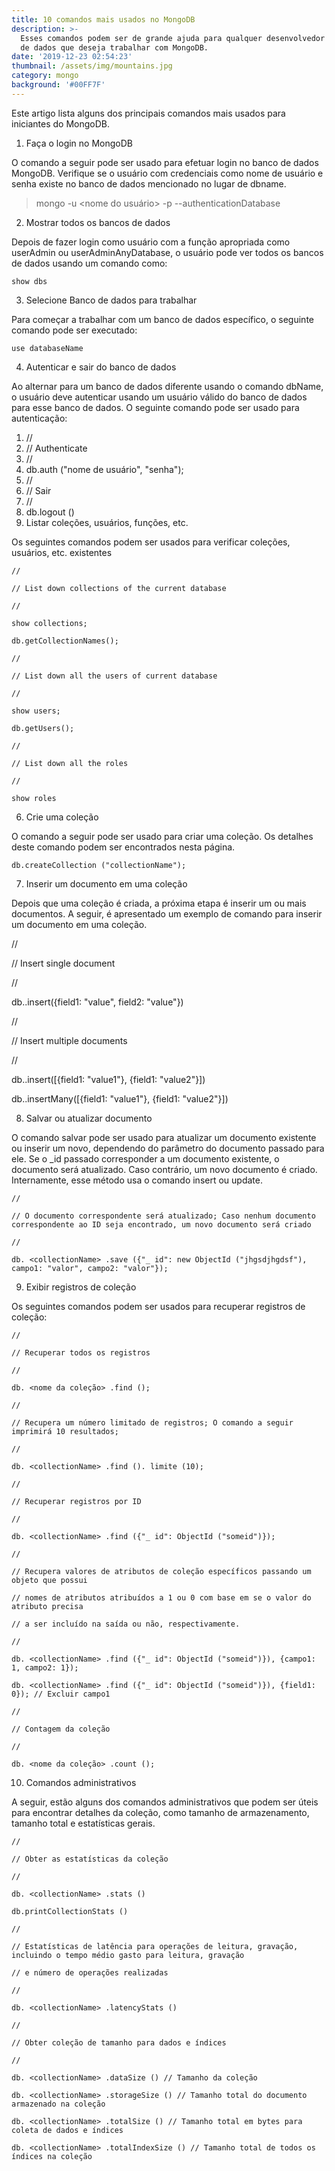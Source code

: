 ```yaml
---
title: 10 comandos mais usados no MongoDB
description: >-
  Esses comandos podem ser de grande ajuda para qualquer desenvolvedor de banco
  de dados que deseja trabalhar com MongoDB.
date: '2019-12-23 02:54:23'
thumbnail: /assets/img/mountains.jpg
category: mongo
background: '#00FF7F'
---
```

Este artigo lista alguns dos principais comandos mais usados para iniciantes do MongoDB.

1. Faça o login no MongoDB

O comando a seguir pode ser usado para efetuar login no banco de dados MongoDB. Verifique se o usuário com credenciais como nome de usuário e senha existe no banco de dados mencionado no lugar de dbname.

> mongo -u <nome do usuário> -p <senha> --authenticationDatabase <dbname>

2. Mostrar todos os bancos de dados

Depois de fazer login como usuário com a função apropriada como userAdmin ou userAdminAnyDatabase, o usuário pode ver todos os bancos de dados usando um comando como:

`show dbs`

3. Selecione Banco de dados para trabalhar

Para começar a trabalhar com um banco de dados específico, o seguinte comando pode ser executado:

`use databaseName`

4. Autenticar e sair do banco de dados

Ao alternar para um banco de dados diferente usando o comando dbName, o usuário deve autenticar usando um usuário válido do banco de dados para esse banco de dados. O seguinte comando pode ser usado para autenticação:

1. //
2. // Authenticate
3. //
4. db.auth ("nome de usuário", "senha");
5. //
6. // Sair
7. //
8. db.logout ()
9. Listar coleções, usuários, funções, etc.

Os seguintes comandos podem ser usados ​​para verificar coleções, usuários, etc. existentes

`//`

`// List down collections of the current database`

`//`

`show collections;`

`db.getCollectionNames();`

`//`

`// List down all the users of current database`

`//`

`show users;`

`db.getUsers();`

`//`

`// List down all the roles`

`//`

`show roles`

6. Crie uma coleção

O comando a seguir pode ser usado para criar uma coleção. Os detalhes deste comando podem ser encontrados nesta página.

`db.createCollection ("collectionName");`

7. Inserir um documento em uma coleção

Depois que uma coleção é criada, a próxima etapa é inserir um ou mais documentos. A seguir, é apresentado um exemplo de comando para inserir um documento em uma coleção.

//

// Insert single document

//

db.<collectionName>.insert({field1: "value", field2: "value"})

//

// Insert multiple documents

//

db.<collectionName>.insert(\[{field1: "value1"}, {field1: "value2"}])

db.<collectionName>.insertMany(\[{field1: "value1"}, {field1: "value2"}])

8. Salvar ou atualizar documento

O comando salvar pode ser usado para atualizar um documento existente ou inserir um novo, dependendo do parâmetro do documento passado para ele. Se o _id passado corresponder a um documento existente, o documento será atualizado. Caso contrário, um novo documento é criado. Internamente, esse método usa o comando insert ou update.

`//`

`// O documento correspondente será atualizado; Caso nenhum documento correspondente ao ID seja encontrado, um novo documento será criado`

`//`

`db. <collectionName> .save ({"_ id": new ObjectId ("jhgsdjhgdsf"), campo1: "valor", campo2: "valor"});`

9. Exibir registros de coleção

Os seguintes comandos podem ser usados ​​para recuperar registros de coleção:

`//`

`// Recuperar todos os registros`

`//`

`db. <nome da coleção> .find ();`

`//`

`// Recupera um número limitado de registros; O comando a seguir imprimirá 10 resultados;`

`//`

`db. <collectionName> .find (). limite (10);`

`//`

`// Recuperar registros por ID`

`//`

`db. <collectionName> .find ({"_ id": ObjectId ("someid")});`

`//`

`// Recupera valores de atributos de coleção específicos passando um objeto que possui`

`// nomes de atributos atribuídos a 1 ou 0 com base em se o valor do atributo precisa`

`// a ser incluído na saída ou não, respectivamente.`

`//`

`db. <collectionName> .find ({"_ id": ObjectId ("someid")}), {campo1: 1, campo2: 1});`

`db. <collectionName> .find ({"_ id": ObjectId ("someid")}), {field1: 0}); // Excluir campo1`

`//`

`// Contagem da coleção`

`//`

`db. <nome da coleção> .count ();`

10. Comandos administrativos

A seguir, estão alguns dos comandos administrativos que podem ser úteis para encontrar detalhes da coleção, como tamanho de armazenamento, tamanho total e estatísticas gerais.

`//`

`// Obter as estatísticas da coleção`

`//`

`db. <collectionName> .stats ()`

`db.printCollectionStats ()`

`//`

`// Estatísticas de latência para operações de leitura, gravação, incluindo o tempo médio gasto para leitura, gravação`

`// e número de operações realizadas`

`//`

`db. <collectionName> .latencyStats ()`

`//`

`// Obter coleção de tamanho para dados e índices`

`//`

`db. <collectionName> .dataSize () // Tamanho da coleção`

`db. <collectionName> .storageSize () // Tamanho total do documento armazenado na coleção`

`db. <collectionName> .totalSize () // Tamanho total em bytes para coleta de dados e índices`

`db. <collectionName> .totalIndexSize () // Tamanho total de todos os índices na coleção`
